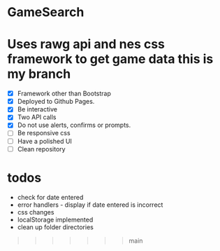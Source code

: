 
# GameSearch

Uses rawg api and nes css framework to get game data
this is my branch
=======

- [x] Framework other than Bootstrap
- [x] Deployed to Github Pages.
- [x] Be interactive
- [x] Two API calls
- [x] Do not use alerts, confirms or prompts.
- [ ] Be responsive css
- [ ] Have a polished UI
- [ ] Clean repository

# todos

- check for date entered
- error handlers - display if date entered is incorrect
- css changes
- localStorage implemented
- clean up folder directories
>>>>>>> main
